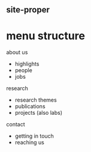 ## site-proper

# menu structure

about us

* highlights
* people
* jobs

research

* research themes
* publications
* projects (also labs)

contact

* getting in touch
* reaching us
